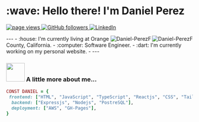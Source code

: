 <h1 align="left" id="macropower-title">:wave: Hello there! I'm Daniel Perez</h1>
<p align="left">
  <a href="https://github.com/Daniel-PerezF">
    <img src="https://komarev.com/ghpvc/?username=Daniel-PerezF" alt="page views">
  </a>
  <a href="https://github.com/Daniel-PerezF?tab=followers">
    <img alt="GitHub followers" src="https://img.shields.io/github/followers/Daniel-PerezF?color=green&logo=github">
  </a>
  <a href="https://linkedin.com/in/daniel-f-perez">
    <img src="https://img.shields.io/badge/LinkedIn-%230077B5.svg?logo=linkedin&logoColor=white" alt="LinkedIn">
  </a>
</p>

<a href="#daniel-perezf-title">
  <img src="https://github-readme-streak-stats.herokuapp.com/?user=daniel-perezf&theme=slateorange&hide_border=true" alt="Daniel-PerezF" align="right" />
</a>
<a href="#daniel-perezf-title">
  <img src="https://github-readme-stats.vercel.app/api/top-langs/?username=daniel-perezf&theme=slateorange&hide_border=true&include_all_commits=false&count_private=false&layout=compact" alt="Daniel-PerezF" align="right" >
</a>
---
- :house: I'm currently living at Orange County, California.
- :computer: Software Engineer.
- :dart: I'm currently working on my personal website.
- 
---

### <img src="https://media.giphy.com/media/WUrud1ZSpw8wqK4NN3/giphy.gif" width="50"> A little more about me...







```ruby
CONST DANIEL = {
 frontend: ["HTML", "JavaScript", "TypeScript", "Reactjs", "CSS", "Tailwind"],
  backend: ["Expressjs", "Nodejs", "PostreSQL"],
  deployment: ["AWS", "GH-Pages"],
}
```

